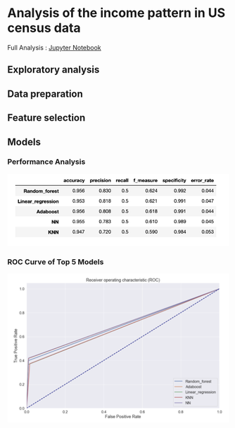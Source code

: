 # Analysis of the income pattern in US census data

Full Analysis : [Jupyter Notebook](https://github.com/pantonar/income_census/blob/main/Technical%20assessment.ipynb)

## Exploratory analysis
## Data preparation
## Feature selection
## Models
### Performance Analysis
![](/png/metrics_table.png?raw=true)
### ROC Curve of Top 5 Models
![](/png/roc.png?raw=true)
